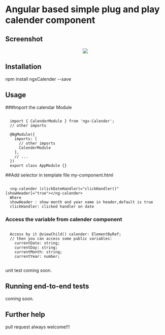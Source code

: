 

# Angular based simple plug and play calender component

## Screenshot

<div style="text-align:center"><img src ="https://github.com/ritsrivastava01/ng2calender/blob/master/src/calender.PNG" /></div>

## Installation
npm install ngxCalender --save

## Usage
###Import the calendar Module
```
  
  import { CalenderModule } from 'ngx-Calender';
  // other imports 
  
  @NgModule({
    imports: [
      // other imports 
      CalenderModule
    ],
    // ...
  })
  export class AppModule {}

```
##Add selector in template file my-component.html
```
  
  <ng-calender (clickDateHandler)="clickHandler()" [showHeader]="true"></ng-calender>
  Where
  showHeader : show month and year name in header,default is true
  clickHandler: clicked handler on date

```
### Access the variable from calender component
```

  Access by it @viewChild() calender: ElementByRef;
  // then you can access some public variables:
    currentDate: string;
    currentDay: string;
    currentMonth: string;
    currentYear: number; 
  
  ```
 
unit test coming soon. 

## Running end-to-end tests

coming soon.

## Further help

pull request always welcome!!!
